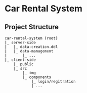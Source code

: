 # Car Rental System

## Project Structure

```
car-rental-system (root)
|_ server-side
|   |_ data-creation.ddl
|   |_ data-management
|       |_ ...
|_ client-side
    |_ public
    |_ src
        |_ img
        |_ components
            |_ login/regitration
            | ...
```

